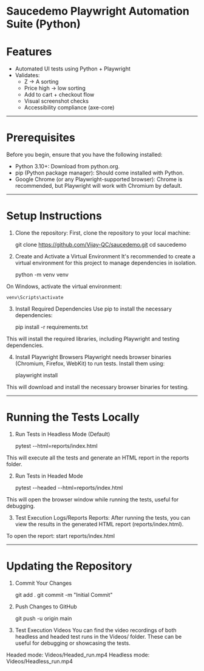 # Saucedemo Playwright Automation Suite (Python)

# Features
- Automated UI tests using Python + Playwright
- Validates:
  - Z → A sorting
  - Price high → low sorting
  - Add to cart + checkout flow
  - Visual screenshot checks
  - Accessibility compliance (axe-core)

---

# Prerequisites

Before you begin, ensure that you have the following installed:

  - Python 3.10+: Download from python.org.
  - pip (Python package manager): Should come installed with Python.
  - Google Chrome (or any Playwright-supported browser): Chrome is recommended, but Playwright will work with Chromium by default.

---

# Setup Instructions

1. Clone the repository:
   First, clone the repository to your local machine:
   
    git clone https://github.com/Vijay-QC/saucedemo.git
    cd saucedemo
   
2. Create and Activate a Virtual Environment
It's recommended to create a virtual environment for this project to manage dependencies in isolation.

    python -m venv venv

On Windows, activate the virtual environment:

    venv\Scripts\activate

3. Install Required Dependencies
Use pip to install the necessary dependencies:

    pip install -r requirements.txt
   
This will install the required libraries, including Playwright and testing dependencies.

4. Install Playwright Browsers
Playwright needs browser binaries (Chromium, Firefox, WebKit) to run tests. Install them using:

     playwright install

This will download and install the necessary browser binaries for testing.

---

# Running the Tests Locally

1. Run Tests in Headless Mode (Default)

    pytest --html=reports/index.html

This will execute all the tests and generate an HTML report in the reports folder.

2. Run Tests in Headed Mode

     pytest --headed --html=reports/index.html

This will open the browser window while running the tests, useful for debugging.

3. Test Execution Logs/Reports
Reports: After running the tests, you can view the results in the generated HTML report (reports/index.html).

To open the report: start reports/index.html

---

# Updating the Repository

1. Commit Your Changes

     git add .
     git commit -m "Initial Commit"

2. Push Changes to GitHub

     git push -u origin main

3. Test Execution Videos
You can find the video recordings of both headless and headed test runs in the Videos/ folder. These can be useful for debugging or showcasing the tests.

Headed mode: Videos/Headed_run.mp4
Headless mode: Videos/Headless_run.mp4
